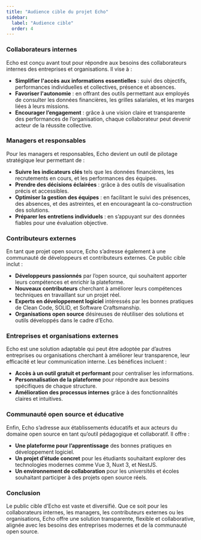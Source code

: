```yaml
---
title: "Audience cible du projet Echo"
sidebar:
  label: "Audience cible"
  order: 4
---
```

### **Collaborateurs internes**
Echo est conçu avant tout pour répondre aux besoins des collaborateurs internes des entreprises et organisations. Il vise à :
- **Simplifier l'accès aux informations essentielles** : suivi des objectifs, performances individuelles et collectives, présence et absences.
- **Favoriser l'autonomie** : en offrant des outils permettant aux employés de consulter les données financières, les grilles salariales, et les marges liées à leurs missions.
- **Encourager l’engagement** : grâce à une vision claire et transparente des performances de l’organisation, chaque collaborateur peut devenir acteur de la réussite collective.

### **Managers et responsables**
Pour les managers et responsables, Echo devient un outil de pilotage stratégique leur permettant de :
- **Suivre les indicateurs clés** tels que les données financières, les recrutements en cours, et les performances des équipes.
- **Prendre des décisions éclairées** : grâce à des outils de visualisation précis et accessibles.
- **Optimiser la gestion des équipes** : en facilitant le suivi des présences, des absences, et des astreintes, et en encourageant la co-construction des solutions.
- **Préparer les entretiens individuels** : en s’appuyant sur des données fiables pour une évaluation objective.

### **Contributeurs externes**
En tant que projet open source, Echo s’adresse également à une communauté de développeurs et contributeurs externes. Ce public cible inclut :
- **Développeurs passionnés** par l’open source, qui souhaitent apporter leurs compétences et enrichir la plateforme.
- **Nouveaux contributeurs** cherchant à améliorer leurs compétences techniques en travaillant sur un projet réel.
- **Experts en développement logiciel** intéressés par les bonnes pratiques de Clean Code, SOLID, et Software Craftsmanship.
- **Organisations open source** désireuses de réutiliser des solutions et outils développés dans le cadre d’Echo.

### **Entreprises et organisations externes**
Echo est une solution adaptable qui peut être adoptée par d’autres entreprises ou organisations cherchant à améliorer leur transparence, leur efficacité et leur communication interne. Les bénéfices incluent :
- **Accès à un outil gratuit et performant** pour centraliser les informations.
- **Personnalisation de la plateforme** pour répondre aux besoins spécifiques de chaque structure.
- **Amélioration des processus internes** grâce à des fonctionnalités claires et intuitives.

### **Communauté open source et éducative**
Enfin, Echo s’adresse aux établissements éducatifs et aux acteurs du domaine open source en tant qu’outil pédagogique et collaboratif. Il offre :
- **Une plateforme pour l’apprentissage** des bonnes pratiques en développement logiciel.
- **Un projet d’étude concret** pour les étudiants souhaitant explorer des technologies modernes comme Vue 3, Nuxt 3, et NestJS.
- **Un environnement de collaboration** pour les universités et écoles souhaitant participer à des projets open source réels.

### **Conclusion**
Le public cible d’Echo est vaste et diversifié. Que ce soit pour les collaborateurs internes, les managers, les contributeurs externes ou les organisations, Echo offre une solution transparente, flexible et collaborative, alignée avec les besoins des entreprises modernes et de la communauté open source.

